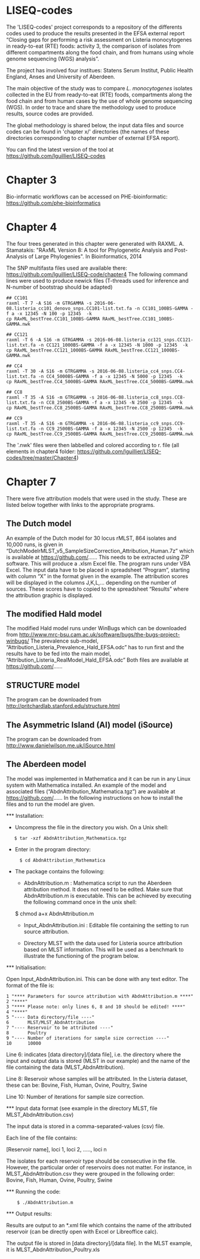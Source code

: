 LISEQ-codes
========

The 'LISEQ-codes' project corresponds to a repository of the differents codes used to produce the results presented in the EFSA external report “Closing gaps for performing a risk assessment on Listeria monocytogenes in ready-to-eat (RTE) foods: activity 3, the comparison of isolates from different compartments along the food chain, and from humans using whole genome sequencing (WGS) analysis”. 

The project has involved four institues: Statens Serum Institut, Public Health England, Anses and University of Aberdeen.

The main objective of the study was to compare *L. monocytogenes* isolates collected in the EU from ready-to-eat (RTE) foods, compartments along the food chain and from human cases by the use of whole genome sequencing (WGS). In order to trace and share the methodology used to produce results, source codes are provided.

The global methodology is shared below, the input data files and source codes can be found in 'chapter x/' directories (the names of these directories corresponding to chapter number of external EFSA report). 

You can find the latest version of the tool at https://github.com/lguillier/LISEQ-codes

Chapter 3
========
Bio-informatic workflows can be accessed on PHE-bioinformatic: https://github.com/phe-bioinformatics 

Chapter 4
========
The four trees generated in this chapter were generated with RAXML.
A. Stamatakis: "RAxML Version 8: A tool for Phylogenetic Analysis and Post-Analysis of Large Phylogenies". In Bioinformatics, 2014

The SNP multifasta files used are available there: https://github.com/lguillier/LISEQ-code/chapter4
The following command lines were used to produce newick files (T-threads used for inference and N-number of bootstrap should be adapted)
~~~~
## CC101
raxml -T 7 -A S16 -m GTRGAMMA -s 2016-06-08.listeria_cc101_denovo_snps.CC101-list.txt.fa -n CC101_100BS-GAMMA -f a -x 12345 -N 100 -p 12345  -k
cp RAxML_bestTree.CC101_100BS-GAMMA RAxML_bestTree.CC101_100BS-GAMMA.nwk

## CC121
raxml -T 6 -A S16 -m GTRGAMMA -s 2016-06-08.listeria_cc121_snps.CC121-list.txt.fa -n CC121_1000BS-GAMMA -f a -x 12345 -N 1000 -p 12345  -k
cp RAxML_bestTree.CC121_1000BS-GAMMA RAxML_bestTree.CC121_1000BS-GAMMA.nwk

## CC4
raxml -T 30 -A S16 -m GTRGAMMA -s 2016-06-08.listeria_cc4_snps.CC4-list.txt.fa -n CC4_5000BS-GAMMA -f a -x 12345 -N 5000 -p 12345  -k
cp RAxML_bestTree.CC4_5000BS-GAMMA RAxML_bestTree.CC4_5000BS-GAMMA.nwk

## CC8
raxml -T 35 -A S16 -m GTRGAMMA -s 2016-06-08.listeria_cc8_snps.CC8-list.txt.fa -n CC8_2500BS-GAMMA -f a -x 12345 -N 2500 -p 12345  -k
cp RAxML_bestTree.CC8_2500BS-GAMMA RAxML_bestTree.CC8_2500BS-GAMMA.nwk

## CC9
raxml -T 35 -A S16 -m GTRGAMMA -s 2016-06-08.listeria_cc9_snps.CC9-list.txt.fa -n CC9_2500BS-GAMMA -f a -x 12345 -N 2500 -p 12345  -k
cp RAxML_bestTree.CC9_2500BS-GAMMA RAxML_bestTree.CC9_2500BS-GAMMA.nwk
~~~~

The '.nwk' files were then labbelled and colored according to r. file (all elements in chapter4 folder: https://github.com/lguillier/LISEQ-codes/tree/master/Chapter4) 

Chapter 7
========
There were five attribution models that were used in the study. These are listed below together with links to the appropriate programs.

The Dutch model
------------
An example of the Dutch model for 30 locus rMLST, 864 isolates and 10,000 runs, is given in
“DutchModelrMLST_v5_SampleSizeCorrection_Attribution_Human.7z”
which is available at https://github.com/......
This needs to be extracted  using ZIP software. This will produce a .xlsm Excel file.
The program runs under VBA Excel. The input data have to be placed in spreadsheet “Program”, starting with column “X” in the format given in the example.
The attribution scores will be displayed in the columns J,K,L,… depending on the number of sources.
These scores have to copied to the spreadsheet “Results” where the attribution graphic is displayed.

The modified Hald model
------------
The modified Hald model runs under WinBugs which can be downloaded from
http://www.mrc-bsu.cam.ac.uk/software/bugs/the-bugs-project-winbugs/
The prevalence sub-model,
“Attribution_Listeria_Prevalence_Hald_EFSA.odc”
has to run first and the results have to be fed into the main model,
“Attribution_Listeria_RealModel_Hald_EFSA.odc”
Both files are available at https://github.com/......

STRUCTURE model
------------
The program can be downloaded from
http://pritchardlab.stanford.edu/structure.html 

The Asymmetric Island (AI) model (iSource)
------------
The program can be downloaded from
http://www.danielwilson.me.uk/iSource.html

The Aberdeen model
------------
The model was implemented in Mathematica and it can be run in any Linux system with Mathematica installed. An example of the model and associated files (“AbdnAttribution_Mathematica.tgz”) are available at https://github.com/......
In the following instructions on how to install the files and to run the model are given.

*** Installation:

- Uncompress the file in the directory you wish. On a Unix shell:
~~~
   $ tar -xzf AbdnAttribution_Mathematica.tgz
~~~

- Enter in the program directory:
~~~
	 $ cd AbdnAttribution_Mathematica
~~~

- The package contains the following:

	- AbdnAttribution.m : Mathematica script to run the Aberdeen attribution method. It does not need to be edited. Make sure that AbdnAttribution.m is executable. This can be achieved by executing the following command once in the unix shell:

	 $ chmod a+x AbdnAttribution.m

	- Input_AbdnAttribution.ini : Editable file containing the setting to run source attribution.

	- Directory MLST with the data used for Listeria source attribution based on MLST information. This will be used as a benchmark to illustrate the functioning of the program below.


*** Initialisation: 

Open Input_AbdnAttribution.ini. This can be done with any text editor.
The format of the file is: 
~~~
1 "**** Parameters for source attribution with AbdnAttribution.m ****"
2 "****"
3 "**** Please note: only lines 6, 8 and 10 should be edited! ****"
4 "****"
5 "---- Data directory/file ----" 
6       MLST/MLST_AbdnAttribution
7 "---- Reservoir to be attributed ----"
8       Poultry
9 "---- Number of iterations for sample size correction ----"
10      10000
~~~

Line 6: indicates [data directory]/[data file], i.e. the directory where the input and output data is stored (MLST in our example) and the name of the file containing the data (MLST_AbdnAttribution). 

Line 8: Reservoir whose samples will be attributed. In the Listeria dataset, these can be: Bovine, Fish, Human, Ovine, Poultry, Swine

Line 10: Number of iterations for sample size correction.


*** Input data format (see example in the directory MLST, file MLST_AbdnAttribution.csv)

The input data is stored in a comma-separated-values (csv) file. 

Each line of the file contains:

[Reservoir name], loci 1, loci 2, ....., loci n

The isolates for each reservoir type should be consecutive in the file. However, the particular order of reservoirs does not matter. For instance, in MLST_AbdnAttribution.csv they were grouped in the following order: Bovine, Fish, Human, Ovine, Poultry, Swine

*** Running the code:
~~~
	$ ./AbdnAttribution.m
~~~

*** Output results: 

Results are output to an *.xml file which contains the name of the attributed reservoir (can be directly open with Excel or Libreoffice calc).

The output file is stored in [data directory]/[data file]. In the MLST example, it is MLST_AbdnAttribution_Poultry.xls
